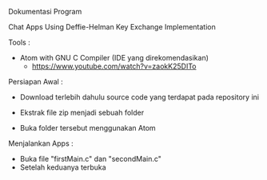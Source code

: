 Dokumentasi Program

Chat Apps Using Deffie-Helman Key Exchange Implementation

Tools :
- Atom with GNU C Compiler (IDE yang direkomendasikan)
  - https://www.youtube.com/watch?v=zaokK25DITo
  
Persiapan Awal :
- Download terlebih dahulu source code yang terdapat pada repository ini

- Ekstrak file zip menjadi sebuah folder
- Buka folder tersebut menggunakan Atom


Menjalankan Apps :
- Buka file "firstMain.c" dan "secondMain.c"
- Setelah keduanya terbuka

